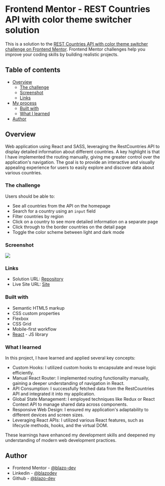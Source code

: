 # Frontend Mentor - REST Countries API with color theme switcher solution

This is a solution to the [REST Countries API with color theme switcher challenge on Frontend Mentor](https://www.frontendmentor.io/challenges/rest-countries-api-with-color-theme-switcher-5cacc469fec04111f7b848ca). Frontend Mentor challenges help you improve your coding skills by building realistic projects. 

## Table of contents

- [Overview](#overview)
  - [The challenge](#the-challenge)
  - [Screenshot](#screenshot)
  - [Links](#links)
- [My process](#my-process)
  - [Built with](#built-with)
  - [What I learned](#what-i-learned)
- [Author](#author)


## Overview
Web application using React and SASS, leveraging the RestCountries API to display detailed information about different countries. A key highlight is that I have implemented the routing manually, giving me greater control over the application's navigation. The goal is to provide an interactive and visually appealing experience for users to easily explore and discover data about various countries.

### The challenge

Users should be able to:

- See all countries from the API on the homepage
- Search for a country using an `input` field
- Filter countries by region
- Click on a country to see more detailed information on a separate page
- Click through to the border countries on the detail page
- Toggle the color scheme between light and dark mode

### Screenshot

![](./screenshot.png)

### Links

- Solution URL: [Repository](https://github.com/blazo-dev/frontendmentor-react-countries-app)
- Live Site URL: [Site](https://blazo-countries-app.netlify.app/)
### Built with

- Semantic HTML5 markup
- CSS custom properties
- Flexbox
- CSS Grid
- Mobile-first workflow
- [React](https://react.dev/) - JS library

### What I learned

In this project, I have learned and applied several key concepts:

- Custom Hooks: I utilized custom hooks to encapsulate and reuse logic efficiently.
- Manual React Router: I implemented routing functionality manually, gaining a deeper understanding of navigation in React.
- API Consumption: I successfully fetched data from the RestCountries API and integrated it into my application.
- Global State Management: I employed techniques like Redux or React Context API to manage shared data across components.
- Responsive Web Design: I ensured my application's adaptability to different devices and screen sizes.
- Leveraging React APIs: I utilized various React features, such as lifecycle methods, hooks, and the virtual DOM.

These learnings have enhanced my development skills and deepened my understanding of modern web development practices.

## Author

- Frontend Mentor - [@blazo-dev](https://www.frontendmentor.io/profile/blazo-dev)
- Linkedin - [@blazodev](https://www.linkedin.com/in/bryanlazodev/)
- Github - [@blazo-dev](https://github.com/blazo-dev)
